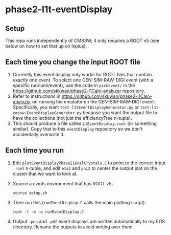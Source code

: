 # phase2-l1t-eventDisplay

## Setup
This repo runs independently of CMSSW; it only requires a ROOT v5 (see below on how to set that up on lxplus).

## Each time you change the input ROOT file
1. Currently this event display only works for ROOT files that contain exactly one event. To select one GEN-SIM-RAW-DIGI event (with a specific
   run/lumi/event), use the code in `pickEvent/` in the https://github.com/skkwan/phase2-l1Calo-analyzer repository.
2. Refer to instructions in https://github.com/skkwan/phase2-l1Calo-analyzer on running the emulator on the GEN-SIM-RAW-DIGI event:
   Specifically, you want `test-l1tEventDisplayGenerator.py` or `test-l1t-cmssw-EventDisplayGenerator.py` because
   you want the output file to have the collections (not just the efficiencyTree n-tuple).
3. This should produce a file called `L1EventDisplay.root` (or something similar). Copy that to this `eventDisplay` repository so we don't
   accidentally overwrite it.

## Each time you run
1. Edit `plotEventDisplayPhaseIIecalCrystals.C` to point to the correct input `.root` n-tuple, and edit `eta2` and `phi2` to 
   center the output plot on the cluster that we want to look at.

2. Source a cvmfs environment that has ROOT v5:
   ```
   source setup.sh   
   ```

3. Then run this (`runEventDisplay.C` calls the main plotting script):
   ```
   root -l -b -q runEventDisplay.C
   ```

4. Output `.png` and `.pdf` event displays are written automatically to my EOS directory. Rename the outputs to avoid writing over them.
